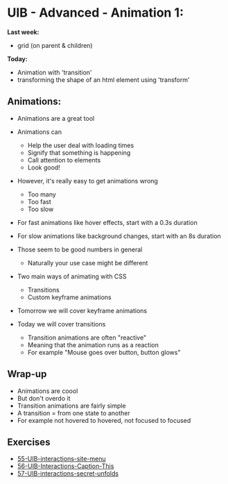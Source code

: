 # UIB - Advanced - Animation 1:

**Last week:**

- grid (on parent & children)

**Today:**

- Animation with 'transition'
- transforming the shape of an html element using 'transform'

## Animations:

- Animations are a great tool
- Animations can
    - Help the user deal with loading times
    - Signify that something is happening
    - Call attention to elements
    - Look good!

- However, it's really easy to get animations wrong
    - Too many
    - Too fast
    - Too slow

- For fast animations like hover effects, start with a 0.3s duration
- For slow animations like background changes, start with an 8s duration
- Those seem to be good numbers in general
    - Naturally your use case might be different

- Two main ways of animating with CSS
    - Transitions
    - Custom keyframe animations

- Tomorrow we will cover keyframe animations
- Today we will cover transitions
    - Transition animations are often "reactive"
    - Meaning that the animation runs as a reaction
    - For example "Mouse goes over button, button glows"

## Wrap-up

- Animations are coool
- But don't overdo it
- Transition animations are fairly simple
- A transition = from one state to another
- For example not hovered to hovered, not focused to focused

## Exercises

- [55-UIB-interactions-site-menu](https://classroom.github.com/a/l4ZWfZf1)
- [56-UIB-Interactions-Caption-This](https://classroom.github.com/a/tGepVHO_)
- [57-UIB-interactions-secret-unfolds](https://classroom.github.com/a/4-fT7QrO)